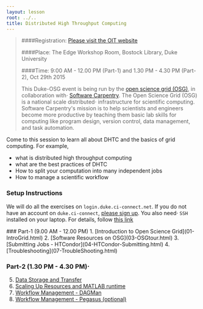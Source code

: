 ```yaml
---
layout: lesson
root: ../..
title: Distributed High Throughput Computing
---
```



>
>####Registration: [Please visit the OIT website ]( https://training.oit.duke.edu/enroll/index.php/public_research/show/1377)
>
>####Place: The Edge Workshop Room, Bostock Library, Duke University
>
>####Time: 9:00 AM - 12.00 PM (Part-1) and 1.30 PM - 4.30 PM (Part-2), Oct 29th 2015
>
> This Duke-OSG event is being run by the [open science grid (OSG)](http://opensciencegrid.org/), in collaboration with⋅
> [Software Carpentry](http://software-carpentry.org).  The Open Science Grid (OSG) is a national scale distributed⋅
>  infrastructure for scientific computing.  Software Carpentry's mission is to help scientists and engineers 
>  become more productive by teaching them basic lab skills for computing
>  like program design, version control, data management, and task automation.
>


Come to this session to learn all about DHTC and the basics of grid computing. For example, 

*    what is distributed high throughput computing 
*    what are the best practices of DHTC
*    How to split your computation into many independent jobs
*    How to manage a scientific workflow 


### Setup Instructions
 We will do all the exercises on `login.duke.ci-connect.net`.  If you do not have an account on
 `duke.ci-connect`, [please sign up](https://duke.ci-connect.net/signup). You also need⋅
`SSH` installed on your laptop.  For details, follow [this link](http://swc-osg-workshop.github.io/2015-10-27-duke/setup.html)


<div class="toc" markdown="1">
### Part-1 (9.00 AM - 12.00 PM)
1.  [Introduction to Open Science Grid](01-IntroGrid.html)
2.  [Software Resources on OSG](03-OSGtour.html)
3.  [Submitting Jobs  - HTCondor](04-HTCondor-Submitting.html)
4.  [Troubleshooting](07-TroubleShooting.html)

### Part-2 (1.30 PM - 4.30 PM)⋅
5.  [Data Storage and Transfer](05-Stash.html)
6.  [Scaling Up Resources and MATLAB runtime](04a-ScalingUp.html)
7.  [Workflow Management - DAGMan](06-dagman-namd.html)
8.  [Workflow Management - Pegasus (optional)](06a-pegasus-namd.html) 

</div>
